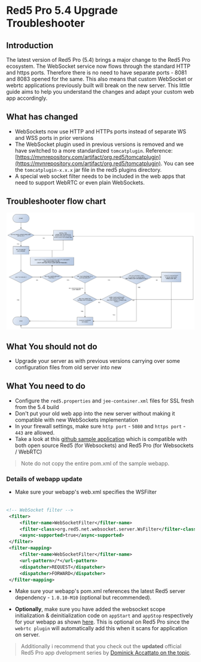 # Red5 Pro 5.4 Upgrade Troubleshooter

## Introduction

The latest version of Red5 Pro (5.4) brings a major change to the Red5 Pro ecosystem. The WebSocket service now flows through the standard HTTP and https ports. Therefore there is no need to have separate ports - 8081 and 8083 opened for the same. This also means that custom WebSocket or webrtc applications previously built will break on the new server. This little guide aims to help you understand the changes and adapt your custom web app accordingly.

## What has changed

* WebSockets now use HTTP and HTTPs ports instead of separate WS and WSS ports in prior versions
* The WebSocket plugin used in previous versions is removed and we have switched to a more standardized `tomcatplugin`. Reference: [https://mvnrepository.com/artifact/org.red5/tomcatplugin](https://mvnrepository.com/artifact/org.red5/tomcatplugin). You can see the `tomcatplugin-x.x.x` jar file in the red5 plugins directory.
* A special web socket filter needs to be included in the web apps that need to support WebRTC or even plain WebSockets.

## Troubleshooter flow chart

![New web sockets trouble shooter](images/5-4-server-upgrade-troubleshooter.png)

## What You should not do

* Upgrade your server as with previous versions carrying over some configuration files from old server into new

## What You need to do

* Configure the `red5.properties` and `jee-container.xml` files for SSL fresh from the 5.4 build
* Don't put your old web app into the new server without making it compatible with new WebSockets implementation
* In your firewall settings, make sure `http port` - `5080` and `https port` - `443` are allowed.
* Take a look at this [github sample application](https://github.com/rajdeeprath/red5-development-series/tree/master/code-examples/server-side/red5-application-examples/simple-webrtc-streamer) which is compatible with both open source Red5 (for Websockets) and Red5 Pro (for Websockets / WebRTC)

> Note do not copy the entire pom.xml of the sample webapp.

### Details of webapp update

* Make sure your webapp's web.xml specifies the WSFilter

```xml

<!-- WebSocket filter -->
 <filter>
     <filter-name>WebSocketFilter</filter-name>
     <filter-class>org.red5.net.websocket.server.WsFilter</filter-class>
     <async-supported>true</async-supported>         
 </filter>  
 <filter-mapping>   
     <filter-name>WebSocketFilter</filter-name> 
     <url-pattern>/*</url-pattern>  
     <dispatcher>REQUEST</dispatcher>   
     <dispatcher>FORWARD</dispatcher>   
 </filter-mapping>

```

* Make sure your webapp's pom.xml references the latest Red5 server dependency - `1.0.10-M10` (optional but recommended).

* **Optionally**, make sure you have added the websocket scope initialization & deinitialization code on `appStart` and `appStop` respectively for your webapp as shown [here](https://github.com/rajdeeprath/red5-development-series/tree/master/code-examples/server-side/red5-application-examples/simple-webrtc-streamer). This is optional on Red5 Pro since the `webrtc plugin` will automatically add this when it scans for application on server.

> Additionally i recommend that you check out the **updated** official Red5 Pro app dvelopment series by [Dominick Accattato on the topic](https://www.red5pro.com/docs/developerseries/04/example.html).
